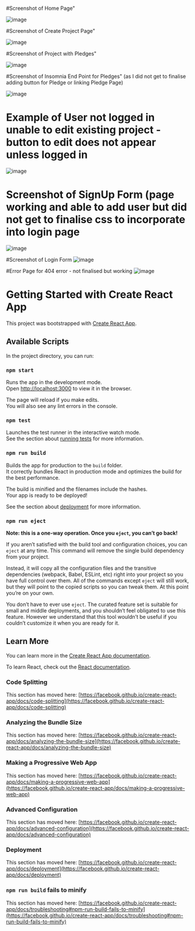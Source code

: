 #

#Screenshot of Home Page"

![image](https://user-images.githubusercontent.com/86637156/140645801-b459f3a3-5833-414c-be82-59a46b4259c3.png)

#Screenshot of Create Project Page"

![image](https://user-images.githubusercontent.com/86637156/140645874-b15b976d-62e2-40b0-bfd8-5f5d05e560a5.png)

#Screenshot of Project with Pledges"

![image](https://user-images.githubusercontent.com/86637156/140645914-fa2f04d9-90d6-4580-b3ec-d4aa8e6de795.png)

#Screenshot of Insomnia End Point for Pledges" (as I did not get to finalise adding button for Pledge or linking Pledge Page)

![image](https://user-images.githubusercontent.com/86637156/140645947-03364638-8e57-4570-8e5c-e85870924226.png)

# Example of User not logged in unable to edit existing project - button to edit does not appear unless logged in
![image](https://user-images.githubusercontent.com/86637156/140646010-a2fc77e8-5269-4a2b-8e9a-fd7607429841.png)

# Screenshot of SignUp Form (page working and able to add user but did not get to finalise css to incorporate into login page
![image](https://user-images.githubusercontent.com/86637156/140646075-2b3c8c2f-e9f8-41c1-9d89-7ee4a8557675.png)

#Screenshot of Login Form
![image](https://user-images.githubusercontent.com/86637156/140646116-5f030bb8-7a31-4a90-99d4-04f4e082e15c.png)

#Error Page for 404 error - not finalised but working
![image](https://user-images.githubusercontent.com/86637156/140646143-554a37fd-d519-41c7-93ad-073d0df96d66.png)



# Getting Started with Create React App

This project was bootstrapped with [Create React App](https://github.com/facebook/create-react-app).

## Available Scripts

In the project directory, you can run:

### `npm start`

Runs the app in the development mode.\
Open [http://localhost:3000](http://localhost:3000) to view it in the browser.

The page will reload if you make edits.\
You will also see any lint errors in the console.

### `npm test`

Launches the test runner in the interactive watch mode.\
See the section about [running tests](https://facebook.github.io/create-react-app/docs/running-tests) for more information.

### `npm run build`

Builds the app for production to the `build` folder.\
It correctly bundles React in production mode and optimizes the build for the best performance.

The build is minified and the filenames include the hashes.\
Your app is ready to be deployed!

See the section about [deployment](https://facebook.github.io/create-react-app/docs/deployment) for more information.

### `npm run eject`

**Note: this is a one-way operation. Once you `eject`, you can’t go back!**

If you aren’t satisfied with the build tool and configuration choices, you can `eject` at any time. This command will remove the single build dependency from your project.

Instead, it will copy all the configuration files and the transitive dependencies (webpack, Babel, ESLint, etc) right into your project so you have full control over them. All of the commands except `eject` will still work, but they will point to the copied scripts so you can tweak them. At this point you’re on your own.

You don’t have to ever use `eject`. The curated feature set is suitable for small and middle deployments, and you shouldn’t feel obligated to use this feature. However we understand that this tool wouldn’t be useful if you couldn’t customize it when you are ready for it.

## Learn More

You can learn more in the [Create React App documentation](https://facebook.github.io/create-react-app/docs/getting-started).

To learn React, check out the [React documentation](https://reactjs.org/).

### Code Splitting

This section has moved here: [https://facebook.github.io/create-react-app/docs/code-splitting](https://facebook.github.io/create-react-app/docs/code-splitting)

### Analyzing the Bundle Size

This section has moved here: [https://facebook.github.io/create-react-app/docs/analyzing-the-bundle-size](https://facebook.github.io/create-react-app/docs/analyzing-the-bundle-size)

### Making a Progressive Web App

This section has moved here: [https://facebook.github.io/create-react-app/docs/making-a-progressive-web-app](https://facebook.github.io/create-react-app/docs/making-a-progressive-web-app)

### Advanced Configuration

This section has moved here: [https://facebook.github.io/create-react-app/docs/advanced-configuration](https://facebook.github.io/create-react-app/docs/advanced-configuration)

### Deployment

This section has moved here: [https://facebook.github.io/create-react-app/docs/deployment](https://facebook.github.io/create-react-app/docs/deployment)

### `npm run build` fails to minify

This section has moved here: [https://facebook.github.io/create-react-app/docs/troubleshooting#npm-run-build-fails-to-minify](https://facebook.github.io/create-react-app/docs/troubleshooting#npm-run-build-fails-to-minify)
